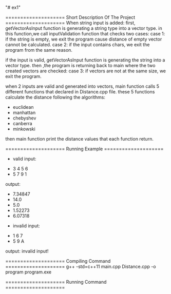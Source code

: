 "# ex1" 

==================== Short Description Of The Project ====================
When string input is added:
first, getVectorAsInput function is generating a string type into a vector type.
in this function,we call inputValidation function that checks two cases:
case 1: if the string is empty, we exit the program cause distance of empty vector 
cannot be calculated.
case 2: if the input contains chars, we exit the program from the same reason. 

if the input is valid, getVectorAsInput function is generating the string into a vector type.
then ,the program is returning back to main where the two created vectors are checked:
case 3: if vectors are not at the same size, we exit the program.

when 2 inputs are valid and generated into vectors, main function calls 5 different functions
that declared in Distance.cpp file. 
these 5 functions calculate the distance following the algorithms:
- euclidean
- manhattan
- chebyshev
- canberra
- minkowski

then main function print the distance values that each function return.

==================== Running Example ====================

- valid input:
* 3 4 5 6
* 5 7 9 1

output: 
* 7.34847
* 14.0
* 5.0
* 1.52273
* 6.07318

- invalid input:
* 1 6 7
* 5 9 A
  
 output: 
 invalid input!


 ==================== Compiling Command ====================
  g++ -std=c++11 main.cpp Distance.cpp -o program
  program.exe


 ==================== Running Command ====================








